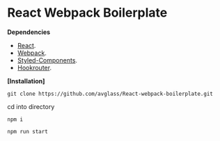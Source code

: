 # React Webpack Boilerplate
__Dependencies__
- [React](https://reactjs.org/).
- [Webpack](https://webpack.js.org/).
- [Styled-Components](https://www.styled-components.com/).
- [Hookrouter](https://github.com/Paratron/hookrouter).

__[Installation]__

`git clone https://github.com/avglass/React-webpack-boilerplate.git`

cd into directory 

`npm i`

`npm run start`
